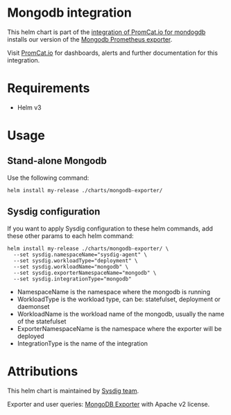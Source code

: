 # Mongodb integration
This helm chart is part of the [integration of PromCat.io for mondogdb](https://promcat.io/apps/mongodb) installs our version of the [Mongodb Prometheus exporter](https://github.com/percona/mongodb_exporter).

Visit [PromCat.io](https://promcat.io/apps/mongodb) for dashboards, alerts and further documentation for this integration. 

# Requirements
* Helm v3

# Usage
## Stand-alone Mongodb
Use the following command:
```
helm install my-release ./charts/mongodb-exporter/
```

## Sysdig configuration

If you want to apply Sysdig configuration to these helm commands, add these other params to each helm command:

```
helm install my-release ./charts/mongodb-exporter/ \
  --set sysdig.namespaceName="sysdig-agent" \
  --set sysdig.workloadType="deployment" \
  --set sysdig.workloadName="mongodb" \
  --set sysdig.exporterNamespaceName="mongodb" \
  --set sysdig.integrationType="mongodb"
```

- NamespaceName is the namespace where the mongodb is running
- WorkloadType is the workload type, can be: statefulset, deployment or daemonset
- WorkloadName is the workload name of the mongodb, usually the name of the statefulset
- ExporterNamespaceName is the namespace where the exporter will be deployed
- IntegrationType is the name of the integration

# Attributions
This helm chart is maintained by [Sysdig team](https://sysdig.com/).

Exporter and user queries: [MongoDB Exporter](https://github.com/percona/mongodb_exporter) with Apache v2 license. 